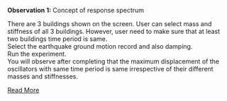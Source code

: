 **Observation 1:** Concept of response spectrum <br>

There are 3 buildings shown on the screen. User can select mass and stiffness of all 3 buildings. However, user need to make sure that at least two buildings time period is same.<br>
Select the earthquake ground motion record and also damping.<br>
Run the experiment.<br>
You will observe after completing that the maximum displacement of the oscillators with same time period is same irrespective of their different masses and stiffnesses. <br>

[Read More](docs/5.manual.pdf)
